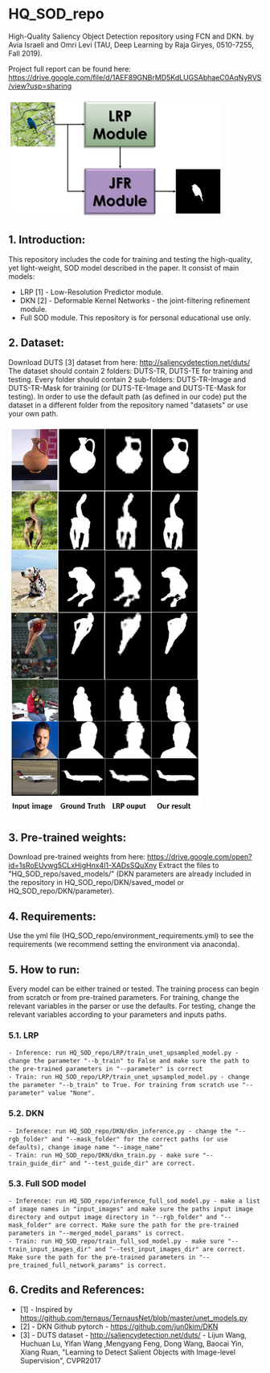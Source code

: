 # HQ_SOD_repo
High-Quality Saliency Object Detection repository using FCN and DKN.
by Avia Israeli and Omri Levi (TAU, Deep Learning by Raja Giryes, 0510-7255, Fall 2019).

Project full report can be found here: https://drive.google.com/file/d/1AEF89GNBrMD5KdLUGSAbhaeC0AqNyRVS/view?usp=sharing

![SOD Model](model.png)

## 1. Introduction:
This repository includes the code for training and testing the high-quality, yet light-weight, SOD model
described in the paper. It consist of main models:
- LRP [1] - Low-Resolution Predictor module.
- DKN [2] - Deformable Kernel Networks - the joint-filtering refinement module.
- Full SOD module.
This repository is for personal educational use only.

## 2. Dataset:
Download DUTS [3] dataset from here: http://saliencydetection.net/duts/
The dataset should contain 2 folders: DUTS-TR, DUTS-TE for training and testing.
Every folder should contain 2 sub-folders: DUTS-TR-Image and DUTS-TR-Mask for training (or DUTS-TE-Image and DUTS-TE-Mask for testing).
In order to use the default path (as defined in our code) put the dataset in a different folder from the repository named "datasets"
or use your own path.

![Results on DUTS-TE dataset](duts_results.png)

## 3. Pre-trained weights:
Download pre-trained weights from here: https://drive.google.com/open?id=1sRoEUvwg5CLxHigHnx4I1-XADsSQuXny
Extract the files to "HQ_SOD_repo/saved_models/"
(DKN parameters are already included in the repository in HQ_SOD_repo/DKN/saved_model or HQ_SOD_repo/DKN/parameter).

## 4. Requirements:
Use the yml file (HQ_SOD_repo/environment_requirements.yml) to see the requirements (we recommend setting the environment via anaconda).

## 5. How to run:
Every model can be either trained or tested. The training process can begin from scratch or from pre-trained parameters.
For training, change the relevant variables in the parser or use the defaults.
For testing, change the relevant variables according to your parameters and inputs paths.

### 5.1. LRP
	- Inference: run HQ_SOD_repo/LRP/train_unet_upsampled_model.py - change the parameter "--b_train" to False and make sure the path to the pre-trained parameters in "--parameter" is correct
	- Train: run HQ_SOD_repo/LRP/train_unet_upsampled_model.py - change the parameter "--b_train" to True. For training from scratch use "--parameter" value "None".
	
### 5.2. DKN
	- Inference: run HQ_SOD_repo/DKN/dkn_inference.py - change the "--rgb_folder" and "--mask_folder" for the correct paths (or use defaults), change image name "--image_name"
	- Train: run HQ_SOD_repo/DKN/dkn_train.py - make sure "--train_guide_dir" and "--test_guide_dir" are correct.
	
### 5.3. Full SOD model
	- Inference: run HQ_SOD_repo/inference_full_sod_model.py - make a list of image names in "input_images" and make sure the paths input image directory and output image directory in "--rgb_folder" and "--mask_folder" are correct. Make sure the path for the pre-trained parameters in "--merged_model_params" is correct.
	- Train: run HQ_SOD_repo/train_full_sod_model.py - make sure "--train_input_images_dir" and "--test_input_images_dir" are correct. Make sure the path for the pre-trained parameters in "--pre_trained_full_network_params" is correct.

## 6. Credits and References:
- [1] - Inspired by https://github.com/ternaus/TernausNet/blob/master/unet_models.py
- [2] - DKN Github pytorch - https://github.com/jun0kim/DKN
- [3] - DUTS dataset - http://saliencydetection.net/duts/ - Lijun Wang, Huchuan Lu, Yifan Wang ,Mengyang Feng, Dong Wang, Baocai Yin, Xiang Ruan, "Learning to Detect Salient Objects with Image-level Supervision", CVPR2017
